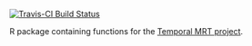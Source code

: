 [![Travis-CI Build Status](https://travis-ci.org/KristinaRiemer/temporalMRTfxs.svg?branch=master)](https://travis-ci.org/KristinaRiemer/temporalMRTfxs)

R package containing functions for the [Temporal MRT project](https://github.com/KristinaRiemer/temporal_MRT). 
